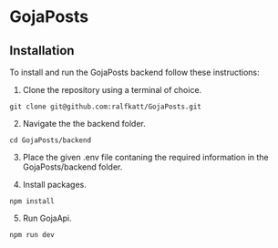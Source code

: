# GojaPosts

## Installation
To install and run the GojaPosts backend follow these instructions:

1. Clone the repository using a terminal of choice.
```
git clone git@github.com:ralfkatt/GojaPosts.git
```

2. Navigate the the backend folder.
```
cd GojaPosts/backend
```

3. Place the given .env file contaning the required information in the GojaPosts/backend folder.

4. Install packages.
```
npm install
```

5. Run GojaApi.
```
npm run dev
```
